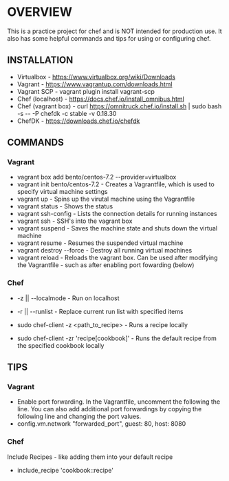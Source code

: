 # OVERVIEW

This is a practice project for chef and is NOT intended for production use. It also has some helpful commands and tips for using or configuring chef.

## INSTALLATION
- Virtualbox - https://www.virtualbox.org/wiki/Downloads
- Vagrant - https://www.vagrantup.com/downloads.html
- Vagrant SCP - vagrant plugin install vagrant-scp
- Chef (localhost) - https://docs.chef.io/install_omnibus.html
- Chef (vagrant box) - curl https://omnitruck.chef.io/install.sh | sudo bash -s -- -P chefdk -c stable -v 0.18.30
- ChefDK - https://downloads.chef.io/chefdk 

## COMMANDS

### Vagrant
- vagrant box add bento/centos-7.2 --provider=virtualbox
- vagrant init bento/centos-7.2 - Creates a Vagrantfile, which is used to specify virtual machine settings
- vagrant up - Spins up the virutal machine using the Vagrantfile
- vagrant status - Shows the status
- vagrant ssh-config - Lists the connection details for running instances
- vagrant ssh - SSH's into the vagrant box
- vagrant suspend - Saves the machine state and shuts down the virtual machine
- vagrant resume - Resumes the suspended virtual machine
- vagrant destroy --force - Destroy all running virtual machines
- vagrant reload - Reloads the vagrant box. Can be used after modifying the Vagrantfile - such as after enabling port fowarding (below)

### Chef

- -z || --localmode - Run on localhost

- -r || --runlist - Replace current run list with specified items

- sudo chef-client -z <path_to_recipe> - Runs a recipe locally

- sudo chef-client -zr 'recipe[cookbook]' - Runs the default recipe from the specified cookbook locally

## TIPS

### Vagrant

- Enable port forwarding. In the Vagrantfile, uncomment the following the line. You can also add additional port forwardings by copying the following line and changing the port values.
- config.vm.network "forwarded_port", guest: 80, host: 8080

### Chef
Include Recipes - like adding them into your default recipe
- include_recipe 'cookbook::recipe'
